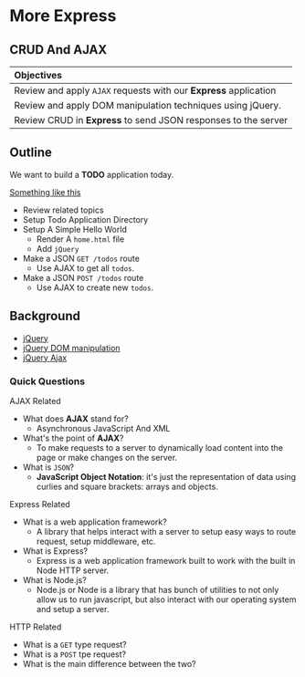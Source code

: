 # More Express
## CRUD And AJAX

| Objectives |
| :---- |
| Review and apply `AJAX` requests with our **Express** application |
| Review and apply DOM manipulation techniques using jQuery. |
| Review CRUD in **Express** to send JSON responses to the server |

## Outline

We want to build a **TODO** application today.

[Something like this](http://todomvc.com/examples/jquery/#/all)


* Review related topics
* Setup Todo Application Directory
* Setup A Simple Hello World
  * Render A `home.html` file
  * Add `jQuery`
* Make a JSON `GET /todos` route
  * Use AJAX to get all `todos`.
* Make a JSON `POST /todos` route
  * Use AJAX to create new `todos`.

## Background

* [jQuery](https://github.com/sf-wdi-18/notes/blob/master/lectures/week-03/ajax_style.md)
* [jQuery DOM manipulation](https://github.com/sf-wdi-18/notes/tree/master/lectures/week-02/day_4_review/dawn_review)
* [jQuery Ajax](https://github.com/sf-wdi-18/notes/blob/master/lectures/week-03/ajax_style.md#ajax)


### Quick Questions

AJAX Related

* What does **AJAX** stand for?
  * Asynchronous JavaScript And XML
* What's the point of **AJAX**?
  * To make requests to a server to dynamically load content into the page or make changes on the server.
* What is `JSON`?
  * **JavaScript Object Notation**: it's just the representation of data using curlies and square brackets: arrays and objects.

Express Related

* What is a web application framework?
  * A library that helps interact with a server to setup easy ways to route request, setup middleware, etc.
* What is Express?
  * Express is a web application framework built to work with the built in Node HTTP server.
* What is Node.js?
  * Node.js or Node is a library that has bunch of utilities to not only allow us to run javascript, but also interact with our operating system and setup a server.

HTTP Related

* What is a `GET` type request?
* What is a `POST` tpe request?
* What is the main difference between the two?


##






